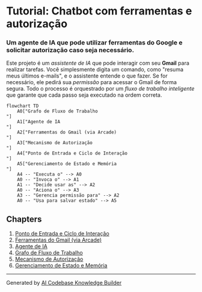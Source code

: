 # Tutorial: Chatbot com ferramentas e autorização

### Um agente de IA que pode utilizar ferramentas do Google e solicitar autorização caso seja necessário.

Este projeto é um *assistente de IA* que pode interagir com seu **Gmail** para realizar tarefas. Você simplesmente digita um comando, como "resuma meus últimos e-mails", e o assistente entende o que fazer. Se for necessário, ele pedirá sua *permissão* para acessar o Gmail de forma segura. Todo o processo é orquestrado por um *fluxo de trabalho inteligente* que garante que cada passo seja executado na ordem correta.

```mermaid
flowchart TD
    A0["Grafo de Fluxo de Trabalho
"]
    A1["Agente de IA
"]
    A2["Ferramentas do Gmail (via Arcade)
"]
    A3["Mecanismo de Autorização
"]
    A4["Ponto de Entrada e Ciclo de Interação
"]
    A5["Gerenciamento de Estado e Memória
"]
    A4 -- "Executa o" --> A0
    A0 -- "Invoca o" --> A1
    A1 -- "Decide usar as" --> A2
    A0 -- "Aciona o" --> A3
    A3 -- "Gerencia permissão para" --> A2
    A0 -- "Usa para salvar estado" --> A5
```

## Chapters

1. [Ponto de Entrada e Ciclo de Interação
](01_ponto_de_entrada_e_ciclo_de_interação_.md)
2. [Ferramentas do Gmail (via Arcade)
](02_ferramentas_do_gmail__via_arcade__.md)
3. [Agente de IA
](03_agente_de_ia_.md)
4. [Grafo de Fluxo de Trabalho
](04_grafo_de_fluxo_de_trabalho_.md)
5. [Mecanismo de Autorização
](05_mecanismo_de_autorização_.md)
6. [Gerenciamento de Estado e Memória
](06_gerenciamento_de_estado_e_memória_.md)


---

Generated by [AI Codebase Knowledge Builder](https://github.com/The-Pocket/Tutorial-Codebase-Knowledge)